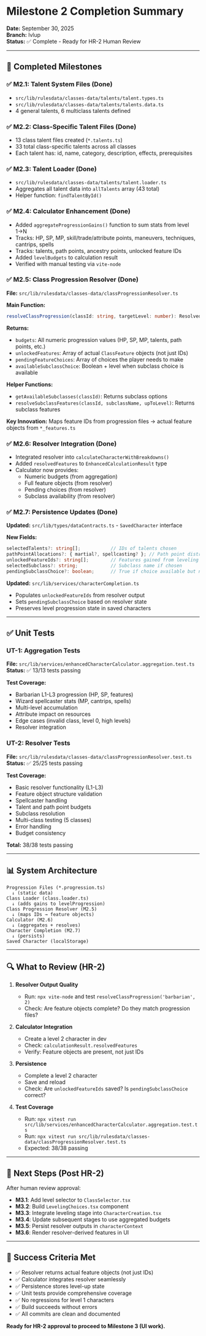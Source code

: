 # Milestone 2 Completion Summary

**Date:** September 30, 2025  
**Branch:** lvlup  
**Status:** ✅ Complete - Ready for HR-2 Human Review

---

## 🎯 Completed Milestones

### ✅ M2.1: Talent System Files (Done)
- `src/lib/rulesdata/classes-data/talents/talent.types.ts`
- `src/lib/rulesdata/classes-data/talents/talents.data.ts`
- 4 general talents, 6 multiclass talents defined

### ✅ M2.2: Class-Specific Talent Files (Done)
- 13 class talent files created (`*.talents.ts`)
- 33 total class-specific talents across all classes
- Each talent has: id, name, category, description, effects, prerequisites

### ✅ M2.3: Talent Loader (Done)
- `src/lib/rulesdata/classes-data/talents/talent.loader.ts`
- Aggregates all talent data into `allTalents` array (43 total)
- Helper function: `findTalentById()`

### ✅ M2.4: Calculator Enhancement (Done)
- Added `aggregateProgressionGains()` function to sum stats from level 1→N
- Tracks: HP, SP, MP, skill/trade/attribute points, maneuvers, techniques, cantrips, spells
- Tracks: talents, path points, ancestry points, unlocked feature IDs
- Added `levelBudgets` to calculation result
- Verified with manual testing via `vite-node`

### ✅ M2.5: Class Progression Resolver (Done)
**File:** `src/lib/rulesdata/classes-data/classProgressionResolver.ts`

**Main Function:**
```typescript
resolveClassProgression(classId: string, targetLevel: number): ResolvedProgression
```

**Returns:**
- `budgets`: All numeric progression values (HP, SP, MP, talents, path points, etc.)
- `unlockedFeatures`: Array of actual `ClassFeature` objects (not just IDs)
- `pendingFeatureChoices`: Array of choices the player needs to make
- `availableSubclassChoice`: Boolean + level when subclass choice is available

**Helper Functions:**
- `getAvailableSubclasses(classId)`: Returns subclass options
- `resolveSubclassFeatures(classId, subclassName, upToLevel)`: Returns subclass features

**Key Innovation:** Maps feature IDs from progression files → actual feature objects from `*_features.ts`

### ✅ M2.6: Resolver Integration (Done)
- Integrated resolver into `calculateCharacterWithBreakdowns()`
- Added `resolvedFeatures` to `EnhancedCalculationResult` type
- Calculator now provides:
  - Numeric budgets (from aggregation)
  - Full feature objects (from resolver)
  - Pending choices (from resolver)
  - Subclass availability (from resolver)

### ✅ M2.7: Persistence Updates (Done)
**Updated:** `src/lib/types/dataContracts.ts` - `SavedCharacter` interface

**New Fields:**
```typescript
selectedTalents?: string[];           // IDs of talents chosen
pathPointAllocations?: { martial?, spellcasting? }; // Path point distribution
unlockedFeatureIds?: string[];        // Features gained from leveling
selectedSubclass?: string;            // Subclass name if chosen
pendingSubclassChoice?: boolean;      // True if choice available but not made
```

**Updated:** `src/lib/services/characterCompletion.ts`
- Populates `unlockedFeatureIds` from resolver output
- Sets `pendingSubclassChoice` based on resolver state
- Preserves level progression state in saved characters

---

## ✅ Unit Tests

### UT-1: Aggregation Tests
**File:** `src/lib/services/enhancedCharacterCalculator.aggregation.test.ts`  
**Status:** ✅ 13/13 tests passing

**Test Coverage:**
- Barbarian L1-L3 progression (HP, SP, features)
- Wizard spellcaster stats (MP, cantrips, spells)
- Multi-level accumulation
- Attribute impact on resources
- Edge cases (invalid class, level 0, high levels)
- Resolver integration

### UT-2: Resolver Tests
**File:** `src/lib/rulesdata/classes-data/classProgressionResolver.test.ts`  
**Status:** ✅ 25/25 tests passing

**Test Coverage:**
- Basic resolver functionality (L1-L3)
- Feature object structure validation
- Spellcaster handling
- Talent and path point budgets
- Subclass resolution
- Multi-class testing (5 classes)
- Error handling
- Budget consistency

**Total:** 38/38 tests passing

---

## 📊 System Architecture

```
Progression Files (*.progression.ts)
  ↓ (static data)
Class Loader (class.loader.ts)
  ↓ (adds gains to levelProgression)
Class Progression Resolver (M2.5)
  ↓ (maps IDs → feature objects)
Calculator (M2.6)
  ↓ (aggregates + resolves)
Character Completion (M2.7)
  ↓ (persists)
Saved Character (localStorage)
```

---

## 🔍 What to Review (HR-2)

1. **Resolver Output Quality**
   - Run: `npx vite-node` and test `resolveClassProgression('barbarian', 2)`
   - Check: Are feature objects complete? Do they match progression files?

2. **Calculator Integration**
   - Create a level 2 character in dev
   - Check: `calculationResult.resolvedFeatures`
   - Verify: Feature objects are present, not just IDs

3. **Persistence**
   - Complete a level 2 character
   - Save and reload
   - Check: Are `unlockedFeatureIds` saved? Is `pendingSubclassChoice` correct?

4. **Test Coverage**
   - Run: `npx vitest run src/lib/services/enhancedCharacterCalculator.aggregation.test.ts`
   - Run: `npx vitest run src/lib/rulesdata/classes-data/classProgressionResolver.test.ts`
   - Expected: 38/38 passing

---

## 🚀 Next Steps (Post HR-2)

After human review approval:
- **M3.1**: Add level selector to `ClassSelector.tsx`
- **M3.2**: Build `LevelingChoices.tsx` component
- **M3.3**: Integrate leveling stage into `CharacterCreation.tsx`
- **M3.4**: Update subsequent stages to use aggregated budgets
- **M3.5**: Persist resolver outputs in `characterContext`
- **M3.6**: Render resolver-derived features in UI

---

## 🎉 Success Criteria Met

- ✅ Resolver returns actual feature objects (not just IDs)
- ✅ Calculator integrates resolver seamlessly
- ✅ Persistence stores level-up state
- ✅ Unit tests provide comprehensive coverage
- ✅ No regressions for level 1 characters
- ✅ Build succeeds without errors
- ✅ All commits are clean and documented

**Ready for HR-2 approval to proceed to Milestone 3 (UI work).**
